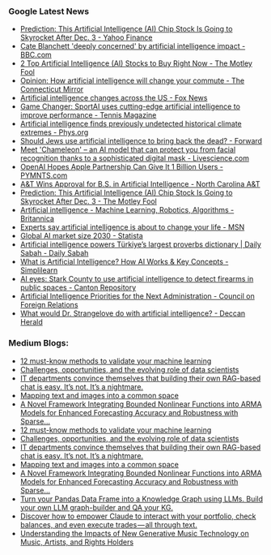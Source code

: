 ### Google Latest News
<!-- GOOGLE-NEWS-CONTENT:START -->

- [Prediction: This Artificial Intelligence (AI) Chip Stock Is Going to Skyrocket After Dec. 3 - Yahoo Finance](https://news.google.com/rss/articles/CBMikgFBVV95cUxNRjVOTDZpQVotdHhhR1J3ZFRTdHQ0cGV1SnpkUC05bGJValdYZmRBUHIyd2RlSllWYjJIVzJ1ckg1Mkl1UzlWM045OTMwWkk4bVNmczlJQTZaZFRNUlFqSEV5QUszTDVTSWloamd6UEE1UGU5MElqUUk5X0Q0V0pWNWY2NkM2ZExwNF9fM3NqOWp1QQ?oc=5)
- [Cate Blanchett 'deeply concerned' by artificial intelligence impact - BBC.com](https://news.google.com/rss/articles/CBMiWkFVX3lxTFB5TzZtcXdxTVpYdVVIWTJnNThyWXAza09mMFJIbG1YVmRNUTJ4QmRPdng0UkhBMUNoaWR4cXJZRDdFVy1KRHZ6X2xCSG0xZW43cVVOMTlHTU9kUdIBX0FVX3lxTE9Va29sWEU5cnlGWG9lNEVSbWI3MVRVSjNnTlg0UzdLNFV0bmJLeklIa18xWlNsbzlydnhXaXZYZ3dhcEdYdGFoTHdBdldFdVVZb2NEVmdMalZNbHhDak5F?oc=5)
- [2 Top Artificial Intelligence (AI) Stocks to Buy Right Now - The Motley Fool](https://news.google.com/rss/articles/CBMimAFBVV95cUxOYVRiaWU4MVlvbzg0ckIwVUVGQUg2V2MzdUpKR3FCekNXQzVMZVZUYnQwa0w5MDB1cGxwWW14d3AtMmN5VnFHVnB5ckI1cFBvODBQeWU0N25MUkRIaE5qbUlCbDN3VE5DTlJjRFlnVmRkNWVsZFJqQWVDc3V1aC1vb1lPLUZQMjVVSjRwUFptWEZONjhHNDVrYw?oc=5)
- [Opinion: How artificial intelligence will change your commute - The Connecticut Mirror](https://news.google.com/rss/articles/CBMijgFBVV95cUxOV3g2by04XzdaYkR2eXotTHhBTVdQRHZlcmlTZnhDOUNQVG93N0FsMlU2cjR4NUdkT3I5TDlGS3d4eEV5dk1NM21hcGlrV011RjRQenJsYm1UVUdzMGhseTZaOW1yUTUzam03LVc1N1lTMG5wV3RLYklhQ1kyV1YxTU5CZnBTRndyaG5tT2RR?oc=5)
- [Artificial intelligence changes across the US - Fox News](https://news.google.com/rss/articles/CBMiekFVX3lxTE5zcnk5dEh2TWtlWXpET1pCQVhnVmQ1LU04d1pQZldTaDZNQWZWbnBwRVRiTjVHQVRTaWxLV0gzWWFCQzZ0azJZbW5xd1Q2bmhOTTU2YS1CVE5mRkxkRlp4dXVuemFGZjlPYlphUVRaLXJVUUs2SHNhT3pn0gF_QVVfeXFMUDVhbDVGWDNTRGN0ZUVHNHlqNENsbF8zVmZNSG9LNVd2SHVMNEN0d3JSTzdUZGNQME4wYXdqMV9INjY2bHhFbkJxYTdOcWJfQUFrU21DNXpVR0gtVy1VWEFVZkxfQzZDOWl5YUtSQWJRRzZTZ0R3MFpRSFJfLWFkNA?oc=5)
- [Game Changer: SportAI uses cutting-edge artificial intelligence to improve performance - Tennis Magazine](https://news.google.com/rss/articles/CBMixAFBVV95cUxOX0tRak03Z1RJZmZOVWxFRWVTYTA2dmZoazdBeFJyX0dfY1RiWU1GcS00bC1fZmVaT0g5WllrZkcyRlVEek01UjhycVJhbUc5bzd5NTFHUHYtUG9ROFdPRUliWmtnZmNwQ1RBaFNsZ1R2S051clBJTHctNl9TaGdVNmF4TzhCc0szaDQ0ZE9GNFJzdi1VYnRLaDZ0S0tacGJaTFU5MTBkbWFINHliQ21tTXFMVmpMUkE3bEI1U3pjcnk4MENH?oc=5)
- [Artificial intelligence finds previously undetected historical climate extremes - Phys.org](https://news.google.com/rss/articles/CBMilgFBVV95cUxQY1lLYzFfN2xmWmZpQzdJSnRUVU5iU2RaSmd6WEpib0M3cjFQT3VpNWFyR0VWUXkya3djel91NE45a2I4d2d1UFZIQzhYQ3c1S2d1SEFLemVaSXJXUm44YTRJRzZnbnluaVNWQjNNMDBNNk55eWxndHR5dEk4Wm9Ha3lScl9STUxKVU5PeVN5WHY2ckNiRHfSAZQBQVVfeXFMTTRqX0hOaEZGNVNQSUdvaTBCY1QtQVJwOFNZWG1wSnlrWWV5RW1GTEEyc2NtMXdqWGcwb3drZXpzSFRxdHhKeGVxVW5vVzU4VldsRjRlY1J2aGtWN09jQ0NPQlFqYUVnSjQ5NEs2U2lvNEVZLUthdnloMl9kLWhrRzBYaFl4UFU1MTAxR3RvRnZMT3kxWQ?oc=5)
- [Should Jews use artificial intelligence to bring back the dead? - Forward](https://news.google.com/rss/articles/CBMinAFBVV95cUxQaFhidlJDQV9oTEJWV0Z6dGEyd0lNcGRsZVpwMzJ0NEFLMVVTaF9TejZrT3FnSERrMGRuNGdReHJfUXJ6OVBUSzA4SDVQTGVLcmotb2JhcGQxYmxHQW9WdzJETmtRenlqYlZwS0ZndEtVNVRCeW5JMlBRNHlBRlVZajJWUTlFcVRQZEZaZWZSVDlucnVScWZFNmk0d2PSAaQBQVVfeXFMTmpVbG1qQXIwTnFGdlVuNllLUWtxbEZ4cTRqVUJMVU9ERzI4Q0RsWHp3RXJZMnFHTm1tTFRwWmY1Zy1KcF9sRS14ZkdEMHBqVzM5eUhHRl9sUzJpa2YwcURWMHU2N2wzU2pZVE94dTdzcTNtdzdLQ1dlalg4cTdTcXJCVXdlN1RWUkJMdjRfU1RLcXFIYXp3OVlGVHdWVW1oRWppTWk?oc=5)
- [Meet 'Chameleon' – an AI model that can protect you from facial recognition thanks to a sophisticated digital mask - Livescience.com](https://news.google.com/rss/articles/CBMigwJBVV95cUxOclMwN3ByQmNOZG03d0Q2TXJtMngwT1E0NTJ1RUxLNnJWVXl1bGl3dmVFRndPRl9YallRZ281WFhzaWJuemN1UGcyU1VMYTVjSUt2UC02R0U2aU51dlFTcTVsZlFhZVMzV2otaDNlLVFTYWZDaHBDcm1tYlRpQVFsd2xlNEJSbUhUR1ludUt5R3VSSHo5aS1MRGVQTk1BVGRSbXZacnZGZ1NzYVFHQmlvLXBPV2ZKejNybFZjX3FoYzR3ZmpMQ1FKdC1XbUw4U3VQOXA2SHZCcERpRURUUUV4Yk04YXNaMzk5UWFhYjM5ZzRXVE9QVEdrdW9FazVfV3A2VUpr?oc=5)
- [OpenAI Hopes Apple Partnership Can Give It 1 Billion Users - PYMNTS.com](https://news.google.com/rss/articles/CBMiswFBVV95cUxNMEpaMDd0WmZ0M1pvbW8zUU8yQ29GV0Jxc0stWkUtWGx2YUFmR3AtR3NkWklmRlhWb01yTkxLUHlwdzJhUDdhNHBTbmpQRDlaNmVneDBJQ1UyNVNYbkZ2X3gxLTlyRTM1ZHZDazVIR0hCVi1MQUozekVPUzJtNzJ1MzMyckZ1d2RIVEE1b0MyZUU5ZHNXcXU0b2JKNEhGbXFUNzVBSmlBTjF6TUY0dDQ2QklUOA?oc=5)
- [A&T Wins Approval for B.S. in Artificial Intelligence - North Carolina A&T](https://news.google.com/rss/articles/CBMibkFVX3lxTE1Lbjl6aWFCQzl5UFc2WEEyNzZjQ1pjeDJXQnFWRjJFME9mbW04MTNxYmNOUUFsNlVXWDRnbHdJLUUyNlBVS3BwNmZvVTN3Mm9hbnp0ak9GUENNMkJIczJEdlRXaUwzSHlVVm1vRmRR?oc=5)
- [Prediction: This Artificial Intelligence (AI) Chip Stock Is Going to Skyrocket After Dec. 3 - The Motley Fool](https://news.google.com/rss/articles/CBMijAFBVV95cUxOQ21oVi1nUm9CRnZwbjV5SFJGU1luTFdlWmhZLU42X1FvTGpRMkZYdUxSR1pCa2p2dzJWY0UtZ1lTQnd6a2pLem1MU1RLdldEVFBTcnhNaXlaSlFkLVpQSnBsTWlES1RRV2U5dENGNzlaMmtoWmlUeWJDeTZUOGdDT2VHX1p3WVpJMlFWNQ?oc=5)
- [Artificial intelligence - Machine Learning, Robotics, Algorithms - Britannica](https://news.google.com/rss/articles/CBMijgFBVV95cUxOQlBVNTh6eWZxb0d4SWxGSHRRaG9tTXl3NVUwVFROYzFSaUlZR0tPX0xKNmszMk52SkVVN1ZSQ0gtRS1laXNzNDktX2ZGdEdGSTc2RnV0b2hEb0NqdDFHWlpYaXU4YnpHa2w1R2ZLSkxadHdQQXR3QW9teVBBd05qVkdSaTZaZllmaWRZb2Rn?oc=5)
- [Experts say artificial intelligence is about to change your life - MSN](https://news.google.com/rss/articles/CBMiwwFBVV95cUxNLXJmcTY0YThxeWtKTXdualFGMVpBQnYxMVBmbkJxaE53dVRCOFQtMTY5V3lHVi1Yb0NfblFKX2dqcWF3al8zV2Q3d3pRbTYzbUYwU2E1eGZ6a3UzOFY3UmxYUnFTVFFuR0Z6a1p2SE5ENWFqSy1YblJockE5Nk5vQkRlaC1keWlFUG03aC1Oc1RVc0taZGlKQ3ZFTXBMNmgyMjdCYnpmNDJxMUVLaVVIbklOV3hBSjNQX2FqT3hEYkhlUVU?oc=5)
- [Global AI market size 2030 - Statista](https://news.google.com/rss/articles/CBMickFVX3lxTE5OMU9oaTAyUjQ4TXV2QVhBbHl5TXN2OXZBQml4bEgtM2MzbVducE5YMVBURGxKeFpUZkxETkNnb1ZrcHhIeDJmNnd2ZWpVRUxSUHJCUGV0Um5kZmZCUUgySXBYU1FEUkhrZE44NUxHX05wdw?oc=5)
- [Artificial intelligence powers Türkiye’s largest proverbs dictionary | Daily Sabah - Daily Sabah](https://news.google.com/rss/articles/CBMiqwFBVV95cUxPYmlSRlhwQnJKOXA1dkNYdTlqSklJWWN4RU1LTTdscXhBWDN2X1V2M09wbFMycVRoVG5jMjB6WC1QeDcxcjhuc2VWbmNUaFhDUy1uQWFERUdRcHhza3gtLWRQS1Y3T21ydDQyUFNYOTJtWU1PQUtNWXJueU9KdS1CVDg3R2ZHQUxuelRobmtJSTVOZzllcmQyRlRtUmViVVplMTM2eFBYaEVTRWvSAbABQVVfeXFMTlhtX0tiMmFEMEF4UDRpWTBjdlktTHFuR3lrZXItMmx6d0N2TG5jNDI1UG1mVVduOHFNd2tyZmNLbUR0c29kd1FLaHVSYjUzQi1PcklEZ3dyZkJ1ZW9RRjNuSTJYMnFWU0lzY1FhVEUycjdBX0FYQmwwcm1YZUlEQkdqY01MOEtLYlFSMlBmTTVISEtGZklacHhkeXNnVUM5eEJPT2xMa3BOcmxJVE5hR1g?oc=5)
- [What is Artificial Intelligence? How AI Works & Key Concepts - Simplilearn](https://news.google.com/rss/articles/CBMipAFBVV95cUxPVVFqUGlIQ0dCX0hxVDg0V3cxbjZKQ0dpZFZoNF9GV3dFb1I1V3hZZDBzTE4tZk92bzdBNmlTbS1NVTF4ZDVrdDNTQjctN292UjJnTloySjUtbnRjdXF5QTBhc1V3RzdYMTR0Q0ctRTNORTI2WllGQnhwMWpFVHBXRmhJRnVtd2JaSXctcHVETElfWkpsMlRuY3RkMVZfdXVKNnVMSg?oc=5)
- [AI eyes: Stark County to use artificial intelligence to detect firearms in public spaces - Canton Repository](https://news.google.com/rss/articles/CBMi4AFBVV95cUxOTk8yYjJIMEpma2FkallaSzVPX1FzSkh5WENZMldFTTU5eFVZYnhjQWFDTmF6QS1JeVB0OGZUeUJ0cVBVT0IyTGpKUmZSZ3hqcVVKVFBuSnVGWTloc042Y252NUtVWlkxX2NBZ2hmMkNGUlRVTEFiOVdpajJfc1AtRzNRbVA5RTd0dm9HdFpKSW01dHk4S1E0UFhpcGp6MlpMczNjUVNpTWZCZVpqM2J6WkVmQ1VJb2lvVFNZZXhCYmFRYWJQdHVvTDM0d2lHLURDUHZ2TnJ3NDRpd1RBeGJTdQ?oc=5)
- [Artificial Intelligence Priorities for the Next Administration - Council on Foreign Relations](https://news.google.com/rss/articles/CBMikAFBVV95cUxNNlg3ZmppcEVkamhHbnFSbXZYV295V0JBUmJxVGNnSnFFUnZ4ZFl2NEpmeXVuOU1SM3o0ejI2cVJaVEo4akZSMnV5a2pIT0JDU3FLdzVDZHhnLW04dXFSY1NMMFZPY1c4VU9tVFphUDJMWHFGQWJzbWprSkEwVXhlaVl5Y0M2OVBULUxUM2puSVY?oc=5)
- [What would Dr. Strangelove do with artificial intelligence? - Deccan Herald](https://news.google.com/rss/articles/CBMipAFBVV95cUxPaG53VFFCVm5xTFA3SzhiWkVNcFpHMjBZVVZpa0xfUTJzSnhydUpkNHV2eld3V3UtMUtEX01Qc1VsNkIwbHR0UXBhUDRSQkpWQ1k1Tmh1STg1YXB3UzdySVVJdjFxUC0zYXoyc2t6ZXUxWC1RbTVMRTBoWGhFUDU5LVhHdUJ2dzh0TmV5WXBFYWdZNDZDbEpSWlkyWGEtcVVzcEUzZw?oc=5)<!-- GOOGLE-NEWS-CONTENT:END -->

### Medium Blogs:
<!-- MEDIUM-CONTENT:START -->

- [12 must-know methods to validate your machine learning](https://medium.com/towards-data-science/model-validation-techniques-explained-a-visual-guide-with-code-examples-eb13bbdc8f88?source=topic_portal---recommended_stories---machine_learning---0-84--------------------ebfcd46b_765c_4581_aad3_8fb222500783-------)
- [Challenges, opportunities, and the evolving role of data scientists](https://medium.com/towards-data-science/genai-is-reshaping-data-science-teams-b4d5a419e0f6?source=topic_portal---recommended_stories---machine_learning---1-107--------------------ebfcd46b_765c_4581_aad3_8fb222500783-------)
- [IT departments convince themselves that building their own RAG-based chat is easy. It’s not. It’s a nightmare.](https://medium.com/towards-artificial-intelligence/dear-it-departments-please-stop-trying-to-build-your-own-rag-4546b4638273?source=topic_portal---recommended_stories---machine_learning---2-85--------------------ebfcd46b_765c_4581_aad3_8fb222500783-------)
- [Mapping text and images into a common space](https://medium.com/towards-data-science/multimodal-embeddings-an-introduction-5dc36975966f?source=topic_portal---recommended_stories---machine_learning---3-84--------------------ebfcd46b_765c_4581_aad3_8fb222500783-------)
- [A Novel Framework Integrating Bounded Nonlinear Functions into ARMA Models for Enhanced Forecasting Accuracy and Robustness with Sparse…](https://medium.com/towards-artificial-intelligence/generalized-additive-nonlinear-models-for-time-series-forecasting-3d0437a0d454?source=topic_portal---recommended_stories---machine_learning---4-107--------------------ebfcd46b_765c_4581_aad3_8fb222500783-------)
- [12 must-know methods to validate your machine learning](https://medium.com/towards-data-science/model-validation-techniques-explained-a-visual-guide-with-code-examples-eb13bbdc8f88?source=topic_portal---recommended_stories---machine_learning---0-84--------------------ebfcd46b_765c_4581_aad3_8fb222500783-------)
- [Challenges, opportunities, and the evolving role of data scientists](https://medium.com/towards-data-science/genai-is-reshaping-data-science-teams-b4d5a419e0f6?source=topic_portal---recommended_stories---machine_learning---1-107--------------------ebfcd46b_765c_4581_aad3_8fb222500783-------)
- [IT departments convince themselves that building their own RAG-based chat is easy. It’s not. It’s a nightmare.](https://medium.com/towards-artificial-intelligence/dear-it-departments-please-stop-trying-to-build-your-own-rag-4546b4638273?source=topic_portal---recommended_stories---machine_learning---2-85--------------------ebfcd46b_765c_4581_aad3_8fb222500783-------)
- [Mapping text and images into a common space](https://medium.com/towards-data-science/multimodal-embeddings-an-introduction-5dc36975966f?source=topic_portal---recommended_stories---machine_learning---3-84--------------------ebfcd46b_765c_4581_aad3_8fb222500783-------)
- [A Novel Framework Integrating Bounded Nonlinear Functions into ARMA Models for Enhanced Forecasting Accuracy and Robustness with Sparse…](https://medium.com/towards-artificial-intelligence/generalized-additive-nonlinear-models-for-time-series-forecasting-3d0437a0d454?source=topic_portal---recommended_stories---machine_learning---4-107--------------------ebfcd46b_765c_4581_aad3_8fb222500783-------)
- [Turn your Pandas Data Frame into a Knowledge Graph using LLMs. Build your own LLM graph-builder and QA your KG.](https://medium.com/towards-data-science/building-a-knowledge-graph-from-scratch-using-llms-f6f677a17f07?source=topic_portal---recommended_stories---machine_learning---5-85--------------------ebfcd46b_765c_4581_aad3_8fb222500783-------)
- [Discover how to empower Claude to interact with your portfolio, check balances, and even execute trades — all through text.](https://medium.com/@itay1542/claudes-new-mcp-feature-a-game-changer-for-automated-trading-3075fdbd00ee?source=topic_portal---recommended_stories---machine_learning---6-84--------------------ebfcd46b_765c_4581_aad3_8fb222500783-------)
- [Understanding the Impacts of New Generative Music Technology on Music, Artists, and Rights Holders](https://medium.com/whitebalance/the-state-of-generative-music-0fcb2745baf9?source=topic_portal---recommended_stories---machine_learning---7-107--------------------ebfcd46b_765c_4581_aad3_8fb222500783-------)<!-- MEDIUM-CONTENT:END -->

